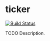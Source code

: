 # ticker

[![Build Status](https://travis-ci.org/githubuser/ticker.png)](https://travis-ci.org/githubuser/ticker)

TODO Description.
